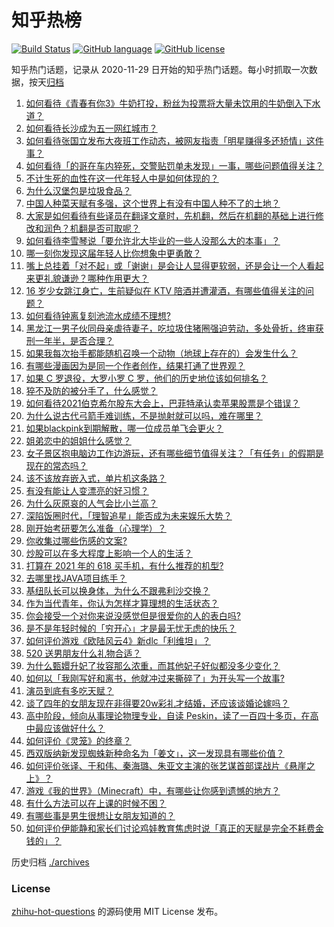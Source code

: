 # 知乎热榜
[![Build Status](https://github.com/ToWeLong/zhihu-hot-questions/workflows/CI/badge.svg)](https://github.com/ToWeLong/zhihu-hot-questions/actions)
[![GitHub language](https://img.shields.io/badge/language-golang-orange.svg)](https://golang.org/)
[![GitHub license](https://img.shields.io/github/license/ToWeLong/zhihu-hot-questions)](https://github.com/ToWeLong/zhihu-hot-questions/blob/main/LICENSE)

知乎热门话题，记录从 2020-11-29 日开始的知乎热门话题。每小时抓取一次数据，按天[归档](./archives)

<!-- BEGIN -->

1. [如何看待《青春有你3》牛奶打投，粉丝为投票将大量未饮用的牛奶倒入下水道？](https://www.zhihu.com/question/457119531)
1. [如何看待长沙成为五一网红城市？](https://www.zhihu.com/question/457303834)
1. [如何看待张国立发布大夜班工作动态，被网友指责「明星赚得多还矫情」这件事？](https://www.zhihu.com/question/457625710)
1. [如何看待「的哥在车内猝死，交警贴罚单未发现」一事，哪些问题值得关注？](https://www.zhihu.com/question/457613358)
1. [不计生死的血性在这一代年轻人中是如何体现的？](https://www.zhihu.com/question/455928947)
1. [为什么汉堡包是垃圾食品？](https://www.zhihu.com/question/382868803)
1. [中国人种菜天赋有多强，这个世界上有没有中国人种不了的土地？](https://www.zhihu.com/question/457311138)
1. [大家是如何看待有些译员在翻译文章时，先机翻，然后在机翻的基础上进行修改和润色？机翻是否可取呢？](https://www.zhihu.com/question/453300590)
1. [如何看待李雪琴说「要允许北大毕业的一些人没那么大的本事」？](https://www.zhihu.com/question/457408234)
1. [哪一刻你发现这届年轻人比你想象中更勇敢？](https://www.zhihu.com/question/456819341)
1. [嘴上总挂着「对不起」或「谢谢」是会让人显得更软弱，还是会让一个人看起来更礼貌谦逊？哪种作用更大？](https://www.zhihu.com/question/25052958)
1. [16 岁少女跳江身亡，生前疑似在 KTV 陪酒并遭灌酒，有哪些值得关注的问题？](https://www.zhihu.com/question/457401334)
1. [如何看待钟离复刻池流水成绩不理想?](https://www.zhihu.com/question/457248572)
1. [黑龙江一男子伙同母亲虐待妻子，吃垃圾住猪圈强迫劳动，多处骨折，终审获刑一年半，是否合理？](https://www.zhihu.com/question/457256890)
1. [如果我每次抬手都能随机召唤一个动物（地球上存在的）会发生什么？](https://www.zhihu.com/question/457184253)
1. [有哪些漫画因为是同一个作者创作，结果打通了世界观？](https://www.zhihu.com/question/437451134)
1. [如果 C 罗退役，大罗小罗 C 罗，他们的历史地位该如何排名？](https://www.zhihu.com/question/384740207)
1. [猝不及防的被分手了，什么感觉？](https://www.zhihu.com/question/358145452)
1. [如何看待2021伯克希尔股东大会上，巴菲特承认卖苹果股票是个错误？](https://www.zhihu.com/question/457488859)
1. [为什么说古代弓箭手难训练，不是抛射就可以吗，难在哪里？](https://www.zhihu.com/question/349584247)
1. [如果blackpink到期解散，哪一位成员单飞会更火？](https://www.zhihu.com/question/455213754)
1. [姐弟恋中的姐姐什么感觉？](https://www.zhihu.com/question/451689518)
1. [女子景区抱电脑边工作边游玩，还有哪些细节值得关注？「有任务」的假期是现在的常态吗？](https://www.zhihu.com/question/457540899)
1. [该不该放弃嵌入式，单片机这条路？](https://www.zhihu.com/question/370606355)
1. [有没有能让人变漂亮的好习惯？](https://www.zhihu.com/question/423969924)
1. [为什么灰原哀的人气会比小兰高？](https://www.zhihu.com/question/382637152)
1. [深陷饭圈时代，「理智追星」能否成为未来娱乐大势？](https://www.zhihu.com/question/456813274)
1. [刚开始考研要怎么准备（心理学）？](https://www.zhihu.com/question/455437305)
1. [你收集过哪些伤感的文案?](https://www.zhihu.com/question/450594854)
1. [炒股可以在多大程度上影响一个人的生活？](https://www.zhihu.com/question/34200652)
1. [打算在 2021 年的 618 买手机，有什么推荐的机型?](https://www.zhihu.com/question/451810139)
1. [去哪里找JAVA项目练手？](https://www.zhihu.com/question/427212878)
1. [基纽队长可以换身体，为什么不跟弗利沙交换？](https://www.zhihu.com/question/456759762)
1. [作为当代青年，你认为怎样才算理想的生活状态？](https://www.zhihu.com/question/457149501)
1. [你会接受一个对你来说没感觉但是很爱你的人的表白吗?](https://www.zhihu.com/question/456895806)
1. [是不是年轻时候的「穷开心」才是最无忧无虑的快乐？](https://www.zhihu.com/question/457145296)
1. [如何评价游戏《欧陆风云4》新dlc「利维坦」？](https://www.zhihu.com/question/456853065)
1. [520 送男朋友什么礼物合适？](https://www.zhihu.com/question/393509849)
1. [为什么甄嬛升妃了妆容那么浓重，而其他妃子好似都没多少变化？](https://www.zhihu.com/question/457149850)
1. [如何以「我刚写好和离书，他就冲过来撕碎了」为开头写一个故事?](https://www.zhihu.com/question/444620739)
1. [演员到底有多吃天赋？](https://www.zhihu.com/question/443350396)
1. [谈了四年的女朋友现在非得要20w彩礼才结婚，还应该谈婚论嫁吗？](https://www.zhihu.com/question/445096763)
1. [高中阶段，倾向从事理论物理专业，自读 Peskin，读了一百四十多页，在高中最应该做好什么？](https://www.zhihu.com/question/457540957)
1. [如何评价《灵笼》的终章？](https://www.zhihu.com/question/457072944)
1. [西双版纳新发现蜘蛛新种命名为「姜文」，这一发现具有哪些价值？](https://www.zhihu.com/question/457371552)
1. [如何评价张译、于和伟、秦海璐、朱亚文主演的张艺谋首部谍战片《悬崖之上》？](https://www.zhihu.com/question/353797140)
1. [游戏《我的世界》（Minecraft）中，有哪些让你感到遗憾的地方？](https://www.zhihu.com/question/451353111)
1. [有什么方法可以在上课的时候不困？](https://www.zhihu.com/question/453132101)
1. [有哪些事是男生很想让女朋友知道的？](https://www.zhihu.com/question/426854994)
1. [如何评价伊能静和家长们讨论鸡娃教育焦虑时说「真正的天赋是完全不耗费金钱的」？](https://www.zhihu.com/question/457456468)

<!-- END -->

历史归档 [./archives](./archives)


### License
[zhihu-hot-questions](https://github.com/towelong/zhihu-hot-questions) 的源码使用 MIT License 发布。